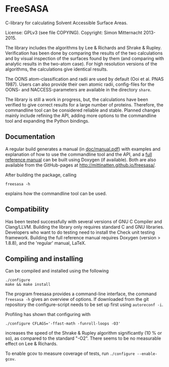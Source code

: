 FreeSASA
=======

C-library for calculating Solvent Accessible Surface Areas.

License: GPLv3 (see file COPYING). Copyright: Simon Mitternacht 2013-2015.

The library includes the algorithms by Lee & Richards and Shrake &
Rupley. Verification has been done by comparing the results of the two
calculations and by visual inspection of the surfaces found by them
(and comparing with analytic results in the two-atom case). For high
resolution versions of the algorithms, the calculations give identical
results.

The OONS atom-classification and radii are used by default (Ooi et al.
PNAS 1987). Users can also provide their own atomic radii, config-files
for the OONS- and NACCESS-parameters are available in the directory 
`share`. 

The library is still a work in progress, but, the calculations have been 
verified to give correct results for a large number of proteins. Therefore, 
the commandline tool can be considered reliable and stable. Planned changes 
mainly include refining the API, adding more options to the commandline
tool and expanding the Python bindings.

Documentation
-------------

A regular build generates a manual (in 
[doc/manual.pdf](http://mittinatten.github.io/freesasa/manual.pdf)) with 
examples and explanation of how to use the commandline tool and the API, 
and a
[full reference manual](http://mittinatten.github.io/freesasa/doxygen/)
can be built using Doxygen (if available). Both are also available from 
the GitHub-pages at http://mittinatten.github.io/freesasa/. 

After building the package, calling

    freesasa -h
    
explains how the commandline tool can be used.

Compatibility
-------------

Has been tested successfully with several versions of GNU C Compiler
and Clang/LLVM. Building the library only requires standard C and GNU
libraries.  Developers who want to do testing need to install the
Check unit testing framework.  Building the full reference manual
requires Doxygen (version > 1.8.8), and the 'regular' manual, LaTeX.

Compiling and installing
------------------------

Can be compiled and installed using the following

    ./configure
    make && make install

The program freesasa provides a command-line interface, the command
`freesasa -h` gives an overview of options. If downloaded from the
git repository the configure-script needs to be set up first using 
`autoreconf -i`.

Profiling has shown that configuring with 

    ./configure CFLAGS='-ffast-math -funroll-loops -O3' 

increases the speed of the Shrake & Rupley algorithm significantly (10
% or so), as compared to the standard "-O2". There seems to be no
measurable effect on Lee & Richards.

To enable gcov to measure coverage of tests, run 
`./configure --enable-gcov`.
